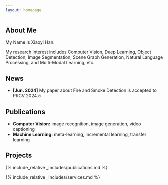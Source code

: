 ```yaml
---
layout: homepage
---
```


## About Me

My Name is Xiaoyi Han.

My research interest includes Computer Vision, Deep Learning, Object Detection, Image Segmentation, Scene Graph Generation, Natural Language Processing, and Multi-Modal Learning, etc.

## News

- **[Jun. 2024]** My paper about Fire and Smoke Detection is accepted to PRCV 2024.🔥

## Publications

- **Computer Vision:** image recognition, image generation, video captioning
- **Machine Learning:** meta-learning, incremental learning, transfer learning

## Projects

{% include_relative _includes/publications.md %}

{% include_relative _includes/services.md %}

